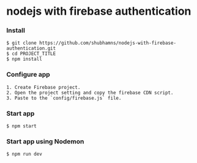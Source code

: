 # nodejs with firebase authentication

### Install

    $ git clone https://github.com/shubhamns/nodejs-with-firebase-authentication.git
    $ cd PROJECT_TITLE
    $ npm install

### Configure app

    1. Create Firebase project.
    2. Open the project setting and copy the firebase CDN script.
    3. Paste to the `config/firebase.js` file.

### Start app

    $ npm start

### Start app using Nodemon

    $ npm run dev

